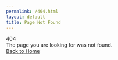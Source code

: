 ```yaml
---
permalink: /404.html
layout: default
title: Page Not Found
---
```

<style>
    .page-wrap{min-height:50vh;}
</style>

<div class="page-wrap d-flex flex-row align-items-center basket-bg">
    <div class="container">
        <div class="row justify-content-center">
            <div class="col-md-12 text-center text-white">
                <span class="h1 shadow-text display-1 d-block">404</span>
                <div class="mb-4 lead h3 shadow-text display-3">The page you are looking for was not found.</div>
                <a href="https://www.choctawindianfair.com" class="btn btn-light btn-lg">Back to Home</a>
            </div>
        </div>
    </div>
</div>
